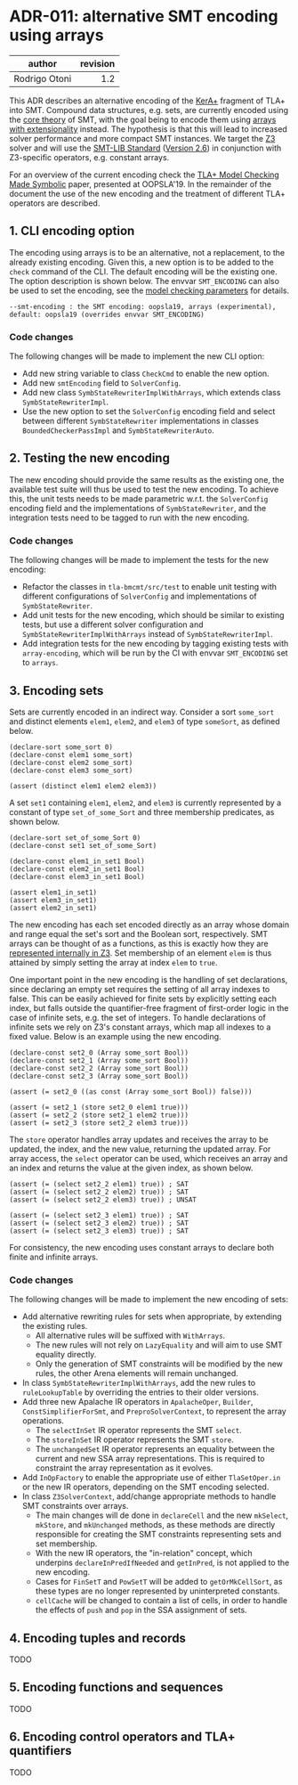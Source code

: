 # ADR-011: alternative SMT encoding using arrays

| author        | revision |
| ------------- | --------:|
| Rodrigo Otoni |      1.2 |

This ADR describes an alternative encoding of the [KerA+] fragment of TLA+ into SMT.
Compound data structures, e.g. sets, are currently encoded using the [core theory] of SMT,
with the goal being to encode them using [arrays with extensionality] instead.
The hypothesis is that this will lead to increased solver performance and more compact SMT instances.
We target the [Z3] solver and will use the [SMT-LIB Standard] ([Version 2.6]) in conjunction
with Z3-specific operators, e.g. constant arrays.

For an overview of the current encoding check the [TLA+ Model Checking Made Symbolic] paper,
presented at OOPSLA'19. In the remainder of the document the use of the new encoding and the
treatment of different TLA+ operators are described.

## 1. CLI encoding option

The encoding using arrays is to be an alternative, not a replacement, to the already existing encoding.
Given this, a new option is to be added to the `check` command of the CLI. The default encoding will be
the existing one. The option description is shown below. The envvar `SMT_ENCODING` can also be used to
set the encoding, see the [model checking parameters] for details.

```
--smt-encoding : the SMT encoding: oopsla19, arrays (experimental), default: oopsla19 (overrides envvar SMT_ENCODING)
```

### Code changes

The following changes will be made to implement the new CLI option:

- Add new string variable to class `CheckCmd` to enable the new option.
- Add new `smtEncoding` field to `SolverConfig`.
- Add new class `SymbStateRewriterImplWithArrays`, which extends class `SymbStateRewriterImpl`.
- Use the new option to set the `SolverConfig` encoding field and select between different `SymbStateRewriter`
  implementations in classes `BoundedCheckerPassImpl` and `SymbStateRewriterAuto`.

## 2. Testing the new encoding

The new encoding should provide the same results as the existing one, the available test suite
will thus be used to test the new encoding. To achieve this, the unit tests needs to be made parametric
w.r.t. the `SolverConfig` encoding field and the implementations of `SymbStateRewriter`, and the
integration tests need to be tagged to run with the new encoding.

### Code changes

The following changes will be made to implement the tests for the new encoding:

- Refactor the classes in `tla-bmcmt/src/test` to enable unit testing with different configurations
  of `SolverConfig` and implementations of `SymbStateRewriter`.
- Add unit tests for the new encoding, which should be similar to existing tests, but use a
  different solver configuration and `SymbStateRewriterImplWithArrays` instead of `SymbStateRewriterImpl`.
- Add integration tests for the new encoding by tagging existing tests with `array-encoding`, which
  will be run by the CI with envvar `SMT_ENCODING` set to `arrays`.

## 3. Encoding sets

Sets are currently encoded in an indirect way. Consider a sort `some_sort` and distinct elements `elem1`,
`elem2`, and `elem3` of type `someSort`, as defined below.

```
(declare-sort some_sort 0)
(declare-const elem1 some_sort)
(declare-const elem2 some_sort)
(declare-const elem3 some_sort)

(assert (distinct elem1 elem2 elem3))
```

A set `set1` containing `elem1`, `elem2`, and `elem3` is currently represented by a constant of type 
`set_of_some_Sort` and three membership predicates, as shown below.

```
(declare-sort set_of_some_Sort 0)
(declare-const set1 set_of_some_Sort)

(declare-const elem1_in_set1 Bool)
(declare-const elem2_in_set1 Bool)
(declare-const elem3_in_set1 Bool)

(assert elem1_in_set1)
(assert elem3_in_set1)
(assert elem2_in_set1)
```

The new encoding has each set encoded directly as an array whose domain and range equal the set's sort
and the Boolean sort, respectively. SMT arrays can be thought of as a functions, as this is exactly how
they are [represented internally in Z3]. Set membership of an element `elem` is thus attained by simply
setting the array at index `elem` to `true`.

One important point in the new encoding is the handling of set declarations, since declaring an
empty set requires the setting of all array indexes to false. This can be easily achieved for
finite sets by explicitly setting each index, but falls outside the quantifier-free fragment of
first-order logic in the case of infinite sets, e.g. the set of integers. To handle declarations
of infinite sets we rely on Z3's constant arrays, which map all indexes to a fixed value. Below is
an example using the new encoding.

```
(declare-const set2_0 (Array some_sort Bool))
(declare-const set2_1 (Array some_sort Bool))
(declare-const set2_2 (Array some_sort Bool))
(declare-const set2_3 (Array some_sort Bool))

(assert (= set2_0 ((as const (Array some_sort Bool)) false)))

(assert (= set2_1 (store set2_0 elem1 true)))
(assert (= set2_2 (store set2_1 elem2 true)))
(assert (= set2_3 (store set2_2 elem3 true)))
```

The `store` operator handles array updates and receives the array to be updated, the index, and the new
value, returning the updated array. For array access, the `select` operator can be used, which receives
an array and an index and returns the value at the given index, as shown below.

```
(assert (= (select set2_2 elem1) true)) ; SAT
(assert (= (select set2_2 elem2) true)) ; SAT
(assert (= (select set2_2 elem3) true)) ; UNSAT

(assert (= (select set2_3 elem1) true)) ; SAT
(assert (= (select set2_3 elem2) true)) ; SAT
(assert (= (select set2_3 elem3) true)) ; SAT
```

For consistency, the new encoding uses constant arrays to declare both finite and infinite arrays.

### Code changes

The following changes will be made to implement the new encoding of sets:

- Add alternative rewriting rules for sets when appropriate, by extending the existing rules.
  - All alternative rules will be suffixed with `WithArrays`.
  - The new rules will not rely on `LazyEquality` and will aim to use SMT equality directly.
  - Only the generation of SMT constraints will be modified by the new rules, the other Arena
    elements will remain unchanged.
- In class `SymbStateRewriterImplWithArrays`, add the new rules to `ruleLookupTable` by overriding
  the entries to their older versions.
- Add three new Apalache IR operators in `ApalacheOper`, `Builder`, `ConstSimplifierForSmt`, and 
  `PreproSolverContext`, to represent the array operations.
  - The `selectInSet` IR operator represents the SMT `select`.
  - The `storeInSet` IR operator represents the SMT `store`.
  - The `unchangedSet` IR operator represents an equality between the current and new SSA array
    representations. This is required to constraint the array representation as it evolves.
- Add `InOpFactory` to enable the appropriate use of either `TlaSetOper.in` or the new IR operators,
  depending on the SMT encoding selected.
- In class `Z3SolverContext`, add/change appropriate methods to handle SMT constraints over arrays.
  - The main changes will de done in `declareCell` and the new `mkSelect`, `mkStore`, and 
    `mkUnchanged` methods, as these methods are directly responsible for creating the SMT 
    constraints representing sets and set membership.
  - With the new IR operators, the "in-relation" concept, which underpins `declareInPredIfNeeded` 
    and `getInPred`, is not applied to the new encoding.
  - Cases for `FinSetT` and `PowSetT` will be added to `getOrMkCellSort`, as these types are no
    longer represented by uninterpreted constants.
  - `cellCache` will be changed to contain a list of cells, in order to handle the effects of
    `push` and `pop` in the SSA assignment of sets.

## 4. Encoding tuples and records

TODO

## 5. Encoding functions and sequences

TODO

## 6. Encoding control operators and TLA+ quantifiers

TODO

[KerA+]: https://apalache.informal.systems/docs/apalache/kera.html
[core theory]: http://smtlib.cs.uiowa.edu/theories-Core.shtml
[arrays with extensionality]: http://smtlib.cs.uiowa.edu/theories-ArraysEx.shtml
[Z3]: https://github.com/Z3Prover/z3
[SMT-LIB Standard]: http://smtlib.cs.uiowa.edu/index.shtml
[Version 2.6]: https://smtlib.cs.uiowa.edu/papers/smt-lib-reference-v2.6-r2017-07-18.pdf
[TLA+ Model Checking Made Symbolic]: https://dl.acm.org/doi/10.1145/3360549
[model checking parameters]: https://apalache.informal.systems/docs/apalache/running.html#model-checker-command-line-parameters
[represented internally in Z3]: https://theory.stanford.edu/~nikolaj/programmingz3.html#sec-arrays
